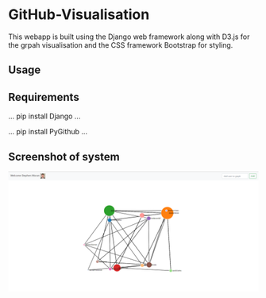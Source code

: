 # GitHub-Visualisation
This webapp is built using the Django web framework along with D3.js for the grpah visualisation and the CSS framework Bootstrap for styling.

## Usage

## Requirements
  
  ...
   pip install Django 
  ...
  
  ...
   pip install PyGithub
  ...

## Screenshot of system
![](https://github.com/stephenMoran/GitHub-Visualisation/blob/master/systemScreenshot.PNG)
